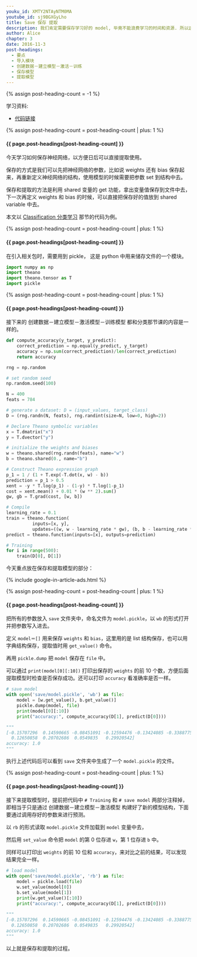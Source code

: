 ```yaml
---
youku_id: XMTY2NTAyNTM0MA
youtube_id: sj9BGXGyLho
title: Save 保存 提取
description: 我们肯定需要保存学习好的 model, 毕竟不能浪费学习的时间和资源. 所以这里讲到了如何保存和提取出已经学习好的 model 参数.
author: Alice
chapter: 3
date: 2016-11-3
post-headings:
  - 要点
  - 导入模块
  - 创建数据－建立模型－激活－训练
  - 保存模型
  - 提取模型
---
```

{% assign post-heading-count = -1 %}

学习资料:
  * [代码链接](https://github.com/MorvanZhou/tutorials/tree/master/theanoTUT/theano13_save)

{% assign post-heading-count = post-heading-count | plus: 1 %}
<h4 class="tut-h4-pad" id="{{ page.post-headings[post-heading-count] }}">{{ page.post-headings[post-heading-count] }}</h4>

今天学习如何保存神经网络，以方便日后可以直接提取使用。

保存的方式是我们可以先把神经网络的参数，比如说 weights 还有 bias 保存起来，再重新定义神经网络的结构，使用模型的时候需要把参数 set 到结构中去。

保存和提取的方法是利用 shared 变量的 get 功能，拿出变量值保存到文件中去，
下一次再定义 weights 和 bias 的时候，可以直接把保存好的值放到 shared variable 中去。


本文以 [Classification 分类学习](https://morvanzhou.github.io/tutorials/machine-learning/theano/3-4-classification/) 那节的代码为例。




{% assign post-heading-count = post-heading-count | plus: 1 %}
<h4 class="tut-h4-pad" id="{{ page.post-headings[post-heading-count] }}">{{ page.post-headings[post-heading-count] }}</h4>

在引入相关包时，需要用到 pickle， 这是 python 中用来储存文件的一个模块。

```python
import numpy as np
import theano
import theano.tensor as T
import pickle
```

{% assign post-heading-count = post-heading-count | plus: 1 %}
<h4 class="tut-h4-pad" id="{{ page.post-headings[post-heading-count] }}">{{ page.post-headings[post-heading-count] }}</h4>

接下来的 创建数据－建立模型－激活模型－训练模型 都和分类那节课的内容是一样的。

```python
def compute_accuracy(y_target, y_predict):
    correct_prediction = np.equal(y_predict, y_target)
    accuracy = np.sum(correct_prediction)/len(correct_prediction)
    return accuracy

rng = np.random

# set random seed
np.random.seed(100)

N = 400
feats = 784

# generate a dataset: D = (input_values, target_class)
D = (rng.randn(N, feats), rng.randint(size=N, low=0, high=2))

# Declare Theano symbolic variables
x = T.dmatrix("x")
y = T.dvector("y")

# initialize the weights and biases
w = theano.shared(rng.randn(feats), name="w")
b = theano.shared(0., name="b")

# Construct Theano expression graph
p_1 = 1 / (1 + T.exp(-T.dot(x, w) - b))
prediction = p_1 > 0.5
xent = -y * T.log(p_1) - (1-y) * T.log(1-p_1)
cost = xent.mean() + 0.01 * (w ** 2).sum()
gw, gb = T.grad(cost, [w, b])

# Compile
learning_rate = 0.1
train = theano.function(
          inputs=[x, y],
          updates=((w, w - learning_rate * gw), (b, b - learning_rate * gb)))
predict = theano.function(inputs=[x], outputs=prediction)

# Training
for i in range(500):
    train(D[0], D[1])
```

今天重点放在保存和提取模型的部分：

{% include google-in-article-ads.html %}

{% assign post-heading-count = post-heading-count | plus: 1 %}
<h4 class="tut-h4-pad" id="{{ page.post-headings[post-heading-count] }}">{{ page.post-headings[post-heading-count] }}</h4>

把所有的参数放入 `save` 文件夹中，命名文件为 `model.pickle`，以 `wb` 的形式打开并把参数写入进去。

定义 `model＝[]` 用来保存 `weights` 和 `bias`，这里用的是 list 结构保存，也可以用字典结构保存，提取值时用 `get_value()` 命令。

再用 `pickle.dump` 把 `model` 保存在 `file` 中。

可以通过 `print(model[0][:10])` 打印出保存的 `weights` 的前 10 个数，方便后面提取模型时检查是否保存成功。还可以打印 `accuracy` 看准确率是否一样。


```python
# save model
with open('save/model.pickle', 'wb') as file:
    model = [w.get_value(), b.get_value()]
    pickle.dump(model, file)
    print(model[0][:10])
    print("accuracy:", compute_accuracy(D[1], predict(D[0])))

"""
[-0.15707296  0.14590665 -0.08451091 -0.12594476 -0.13424085 -0.33887753
  0.12650858  0.20702686  0.0549835   0.29920542]
accuracy: 1.0
"""
```

执行上述代码后可以看到 `save` 文件夹中生成了一个 `model.pickle` 的文件。


{% assign post-heading-count = post-heading-count | plus: 1 %}
<h4 class="tut-h4-pad" id="{{ page.post-headings[post-heading-count] }}">{{ page.post-headings[post-heading-count] }}</h4>

接下来提取模型时，提前把代码中 `# Training` 和 `# save model` 两部分注释掉，即相当于只是通过 创建数据－建立模型－激活模型 构建好了新的模型结构，下面要通过调用存好的参数来进行预测。

以 `rb` 的形式读取 `model.pickle` 文件加载到 `model` 变量中去，

然后用 `set_value` 命令把 `model` 的第 0 位存进 `w`，第 1 位存进 `b` 中。

同样可以打印出 `weights` 的前 10 位和 `accuracy`，来对比之前的结果，可以发现结果完全一样。


```python
# load model
with open('save/model.pickle', 'rb') as file:
    model = pickle.load(file)
    w.set_value(model[0])
    b.set_value(model[1])
    print(w.get_value()[:10])
    print("accuracy:", compute_accuracy(D[1], predict(D[0])))
    
"""
[-0.15707296  0.14590665 -0.08451091 -0.12594476 -0.13424085 -0.33887753
  0.12650858  0.20702686  0.0549835   0.29920542]
accuracy: 1.0
"""
```

以上就是保存和提取的过程。